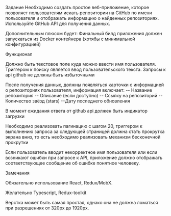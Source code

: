Задание
Необходимо создать простое веб-приложение, которое позволяет пользователям искать репозитории на GitHub по имени пользователя и отображать информацию о найденных репозиториях. Используйте GitHub API для получения данных.

Дополнительным плюсом будет: Финальный билд приложения должен запускаться из Docker контейнера (хотябы с минимальной конфигурацией)

Функционал

Должно быть текстовое поле куда можно ввести имя пользователя. Триггером к поиску является ввод пользовательского текста. Запросы к api github не должны быть избыточными

После получения данных, должны появляться карточки с информацией о репозиториях пользователя, информация включает: -- Название репозитория -- Описание (если доступно) -- Ссылку на репозиторий --Количество звёзд (stars) --Дату последнего обновления

В момент ожидания ответа от github api должен быть индикатор загрузки

Необходимо реализовать пагинацию с шагом 20, триггером к выполнению запроса за следующей страницей должна стать прокрутка экрана вниз, то есть необходимо реализовать механизм бесконечной прокрутки

Если пользователь вводит некорректное имя пользователя или если возникают ошибки при запросе к API, приложение должно отображать соответствующее сообщение об ошибке понятное человеку.

Замечания

Обязательно использование React, Redux/MobX.

Желательно Typescript, Redux-toolkit

Верстка может быть самая простая, однако она не должна ломаться при разрешениях от 320px до 1920px. 